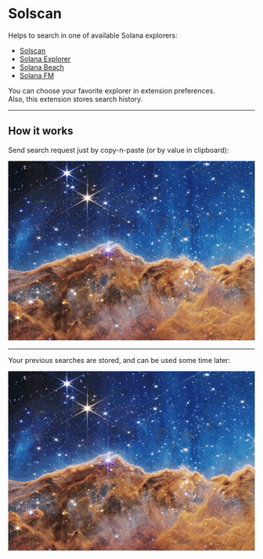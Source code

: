 # Solscan

Helps to search in one of available Solana explorers:
- [Solscan](https://solscan.io/)
- [Solana Explorer](https://explorer.solana.com/)
- [Solana Beach](https://solanabeach.io/)
- [Solana FM](https://solana.fm/)

You can choose your favorite explorer in extension preferences.</br>
Also, this extension stores search history.
<hr>

## How it works

Send search request just by copy-n-paste (or by value in clipboard):

![Solsearch Demo 1](./media/solsearch-demo1.gif) </br>

<hr>
Your previous searches are stored, and can be used some time later:

![Solsearch Demo 2](./media/solsearch-demo2.gif)
